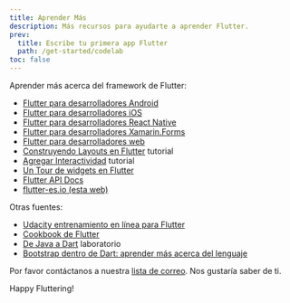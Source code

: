 ```yaml
---
title: Aprender Más
description: Más recursos para ayudarte a aprender Flutter.
prev:
  title: Escribe tu primera app Flutter
  path: /get-started/codelab
toc: false
---
```


Aprender más acerca del framework de Flutter:

* [Flutter para desarrolladores Android](/get-started/flutter-for/android-devs)
* [Flutter para desarrolladores iOS](/get-started/flutter-for/ios-devs)
* [Flutter para desarrolladores React Native](/get-started/flutter-for/react-native-devs)
* [Flutter para desarrolladores Xamarin.Forms](/get-started/flutter-for/xamarin-forms-devs)
* [Flutter para desarrolladores web](/get-started/flutter-for/web-devs)
* [Construyendo Layouts en Flutter](/docs/development/ui/layout) tutorial
* [Agregar Interactividad](/docs/development/ui/interactive) tutorial
* [Un Tour de widgets en Flutter](/docs/development/ui/widgets-intro)
* [Flutter API Docs](https://docs.flutter.io/)
* [flutter-es.io (esta web)](/)

Otras fuentes:

* [Udacity entrenamiento en línea para Flutter](https://www.udacity.com/course/build-native-mobile-apps-with-flutter--ud905)
* [Cookbook de Flutter](/docs/cookbook)
* [De Java a Dart](https://codelabs.developers.google.com/codelabs/from-java-to-dart) laboratorio
* [Bootstrap dentro de Dart: aprender más acerca del lenguaje](/docs/resources/bootstrap-into-dart)

Por favor contáctanos a nuestra [lista de correo][]. Nos gustaría saber de ti.

Happy Fluttering!

[lista de correo]: mailto:{{site.email}}
